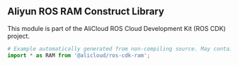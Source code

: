 ## Aliyun ROS RAM Construct Library

This module is part of the AliCloud ROS Cloud Development Kit (ROS CDK) project.

```python
# Example automatically generated from non-compiling source. May contain errors.
import * as RAM from '@alicloud/ros-cdk-ram';
```

